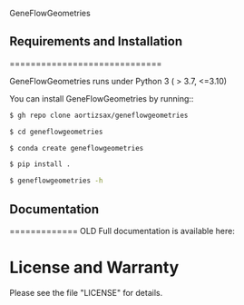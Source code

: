 GeneFlowGeometries 


## Requirements and Installation
=============================

GeneFlowGeometries runs under Python 3 ( > 3.7, <=3.10)

You can install GeneFlowGeometries by running::

```bash
$ gh repo clone aortizsax/geneflowgeometries
```

```bash
$ cd geneflowgeometries
```

```bash
$ conda create geneflowgeometries
```

```bash
$ pip install .
```

```bash
$ geneflowgeometries -h
```

## Documentation
=============
OLD
Full documentation is available here:


License and Warranty
====================

Please see the file "LICENSE" for details.
